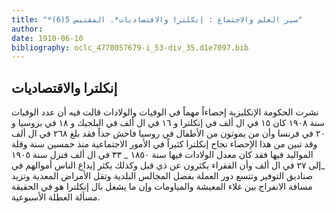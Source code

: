 ```yaml
---
title: "*سير العلم والاجتماع : إنكلترا والاقتصاديات*. المقتبس 5(6)"
author: 
date: 1910-06-10
bibliography: oclc_4770057679-i_53-div_35.d1e7097.bib
---
```




##  إنكلترا والاقتصاديات 


 نشرت الحكومة الإنكليزية إحصاءاً مهماً في الوفيات والولادات قالت فيه أن عدد الوفيات سنة  ١٩٠٨  كان  ١٥  في ال  ألف  في إنكلترا و  ١٦  في ال  ألف  في البلجيك و  ١٨  في بروسيا و  ٢٠  في فرنسا وأن من يموتون من الأطفال في روسيا فاحش جداً فقد بلغ  ٢٦٨  في ال  ألف  وقد تبين من هذا الإحصاء نجاح إنكلترا كثيراً في الأمور الاجتماعية منذ  خمسين  سنة وقلة المواليد فيها فقد كان معدل الولادات فيها سنة  ١٨٥٠  _  ٣٣  في ال  ألف  فنزل سنة  ١٩٠٥  _إلى  ٢٧  في ال  ألف  وأن الفقراء يكثرون عن ذي قبل وكذلك يكثر إيداع الناس أموالهم في صناديق التوفير وتتسع دور العملة بفضل المجالس البلدية وتقل الأمراض المعدية وتزيد مسافة الانفراج بين غلاء المعيشة والمياومات وإن ما يشغل بال إنكلترا هو في الحقيقة   مسألة العطلة الأسبوعية. 

